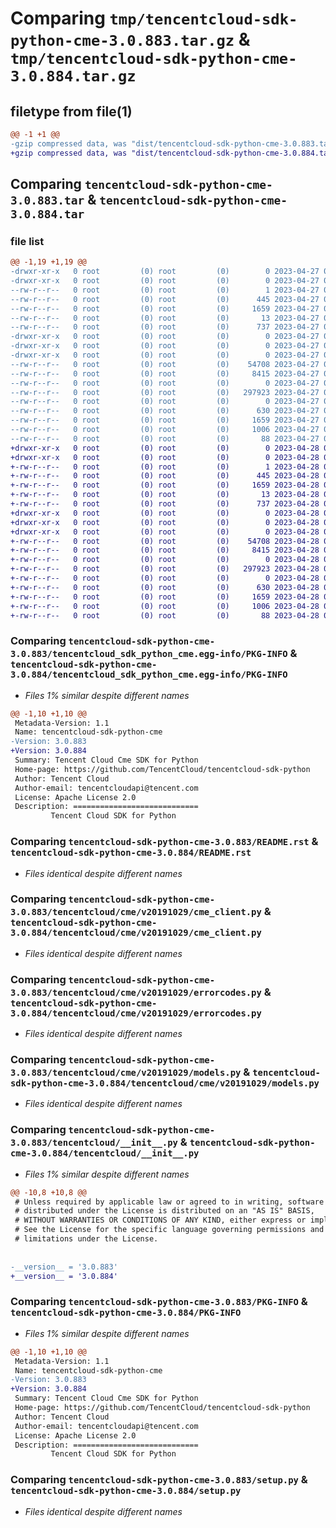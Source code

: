 # Comparing `tmp/tencentcloud-sdk-python-cme-3.0.883.tar.gz` & `tmp/tencentcloud-sdk-python-cme-3.0.884.tar.gz`

## filetype from file(1)

```diff
@@ -1 +1 @@
-gzip compressed data, was "dist/tencentcloud-sdk-python-cme-3.0.883.tar", last modified: Thu Apr 27 00:25:43 2023, max compression
+gzip compressed data, was "dist/tencentcloud-sdk-python-cme-3.0.884.tar", last modified: Fri Apr 28 02:09:39 2023, max compression
```

## Comparing `tencentcloud-sdk-python-cme-3.0.883.tar` & `tencentcloud-sdk-python-cme-3.0.884.tar`

### file list

```diff
@@ -1,19 +1,19 @@
-drwxr-xr-x   0 root         (0) root         (0)        0 2023-04-27 00:25:43.000000 tencentcloud-sdk-python-cme-3.0.883/
-drwxr-xr-x   0 root         (0) root         (0)        0 2023-04-27 00:25:43.000000 tencentcloud-sdk-python-cme-3.0.883/tencentcloud_sdk_python_cme.egg-info/
--rw-r--r--   0 root         (0) root         (0)        1 2023-04-27 00:25:43.000000 tencentcloud-sdk-python-cme-3.0.883/tencentcloud_sdk_python_cme.egg-info/dependency_links.txt
--rw-r--r--   0 root         (0) root         (0)      445 2023-04-27 00:25:43.000000 tencentcloud-sdk-python-cme-3.0.883/tencentcloud_sdk_python_cme.egg-info/SOURCES.txt
--rw-r--r--   0 root         (0) root         (0)     1659 2023-04-27 00:25:43.000000 tencentcloud-sdk-python-cme-3.0.883/tencentcloud_sdk_python_cme.egg-info/PKG-INFO
--rw-r--r--   0 root         (0) root         (0)       13 2023-04-27 00:25:43.000000 tencentcloud-sdk-python-cme-3.0.883/tencentcloud_sdk_python_cme.egg-info/top_level.txt
--rw-r--r--   0 root         (0) root         (0)      737 2023-04-27 00:25:43.000000 tencentcloud-sdk-python-cme-3.0.883/README.rst
-drwxr-xr-x   0 root         (0) root         (0)        0 2023-04-27 00:25:43.000000 tencentcloud-sdk-python-cme-3.0.883/tencentcloud/
-drwxr-xr-x   0 root         (0) root         (0)        0 2023-04-27 00:25:43.000000 tencentcloud-sdk-python-cme-3.0.883/tencentcloud/cme/
-drwxr-xr-x   0 root         (0) root         (0)        0 2023-04-27 00:25:43.000000 tencentcloud-sdk-python-cme-3.0.883/tencentcloud/cme/v20191029/
--rw-r--r--   0 root         (0) root         (0)    54708 2023-04-27 00:25:43.000000 tencentcloud-sdk-python-cme-3.0.883/tencentcloud/cme/v20191029/cme_client.py
--rw-r--r--   0 root         (0) root         (0)     8415 2023-04-27 00:25:43.000000 tencentcloud-sdk-python-cme-3.0.883/tencentcloud/cme/v20191029/errorcodes.py
--rw-r--r--   0 root         (0) root         (0)        0 2023-04-27 00:25:43.000000 tencentcloud-sdk-python-cme-3.0.883/tencentcloud/cme/v20191029/__init__.py
--rw-r--r--   0 root         (0) root         (0)   297923 2023-04-27 00:25:43.000000 tencentcloud-sdk-python-cme-3.0.883/tencentcloud/cme/v20191029/models.py
--rw-r--r--   0 root         (0) root         (0)        0 2023-04-27 00:25:43.000000 tencentcloud-sdk-python-cme-3.0.883/tencentcloud/cme/__init__.py
--rw-r--r--   0 root         (0) root         (0)      630 2023-04-27 00:25:43.000000 tencentcloud-sdk-python-cme-3.0.883/tencentcloud/__init__.py
--rw-r--r--   0 root         (0) root         (0)     1659 2023-04-27 00:25:43.000000 tencentcloud-sdk-python-cme-3.0.883/PKG-INFO
--rw-r--r--   0 root         (0) root         (0)     1006 2023-04-27 00:25:43.000000 tencentcloud-sdk-python-cme-3.0.883/setup.py
--rw-r--r--   0 root         (0) root         (0)       88 2023-04-27 00:25:43.000000 tencentcloud-sdk-python-cme-3.0.883/setup.cfg
+drwxr-xr-x   0 root         (0) root         (0)        0 2023-04-28 02:09:39.000000 tencentcloud-sdk-python-cme-3.0.884/
+drwxr-xr-x   0 root         (0) root         (0)        0 2023-04-28 02:09:39.000000 tencentcloud-sdk-python-cme-3.0.884/tencentcloud_sdk_python_cme.egg-info/
+-rw-r--r--   0 root         (0) root         (0)        1 2023-04-28 02:09:39.000000 tencentcloud-sdk-python-cme-3.0.884/tencentcloud_sdk_python_cme.egg-info/dependency_links.txt
+-rw-r--r--   0 root         (0) root         (0)      445 2023-04-28 02:09:39.000000 tencentcloud-sdk-python-cme-3.0.884/tencentcloud_sdk_python_cme.egg-info/SOURCES.txt
+-rw-r--r--   0 root         (0) root         (0)     1659 2023-04-28 02:09:39.000000 tencentcloud-sdk-python-cme-3.0.884/tencentcloud_sdk_python_cme.egg-info/PKG-INFO
+-rw-r--r--   0 root         (0) root         (0)       13 2023-04-28 02:09:39.000000 tencentcloud-sdk-python-cme-3.0.884/tencentcloud_sdk_python_cme.egg-info/top_level.txt
+-rw-r--r--   0 root         (0) root         (0)      737 2023-04-28 02:09:39.000000 tencentcloud-sdk-python-cme-3.0.884/README.rst
+drwxr-xr-x   0 root         (0) root         (0)        0 2023-04-28 02:09:39.000000 tencentcloud-sdk-python-cme-3.0.884/tencentcloud/
+drwxr-xr-x   0 root         (0) root         (0)        0 2023-04-28 02:09:39.000000 tencentcloud-sdk-python-cme-3.0.884/tencentcloud/cme/
+drwxr-xr-x   0 root         (0) root         (0)        0 2023-04-28 02:09:39.000000 tencentcloud-sdk-python-cme-3.0.884/tencentcloud/cme/v20191029/
+-rw-r--r--   0 root         (0) root         (0)    54708 2023-04-28 02:09:39.000000 tencentcloud-sdk-python-cme-3.0.884/tencentcloud/cme/v20191029/cme_client.py
+-rw-r--r--   0 root         (0) root         (0)     8415 2023-04-28 02:09:39.000000 tencentcloud-sdk-python-cme-3.0.884/tencentcloud/cme/v20191029/errorcodes.py
+-rw-r--r--   0 root         (0) root         (0)        0 2023-04-28 02:09:39.000000 tencentcloud-sdk-python-cme-3.0.884/tencentcloud/cme/v20191029/__init__.py
+-rw-r--r--   0 root         (0) root         (0)   297923 2023-04-28 02:09:39.000000 tencentcloud-sdk-python-cme-3.0.884/tencentcloud/cme/v20191029/models.py
+-rw-r--r--   0 root         (0) root         (0)        0 2023-04-28 02:09:39.000000 tencentcloud-sdk-python-cme-3.0.884/tencentcloud/cme/__init__.py
+-rw-r--r--   0 root         (0) root         (0)      630 2023-04-28 02:09:39.000000 tencentcloud-sdk-python-cme-3.0.884/tencentcloud/__init__.py
+-rw-r--r--   0 root         (0) root         (0)     1659 2023-04-28 02:09:39.000000 tencentcloud-sdk-python-cme-3.0.884/PKG-INFO
+-rw-r--r--   0 root         (0) root         (0)     1006 2023-04-28 02:09:39.000000 tencentcloud-sdk-python-cme-3.0.884/setup.py
+-rw-r--r--   0 root         (0) root         (0)       88 2023-04-28 02:09:39.000000 tencentcloud-sdk-python-cme-3.0.884/setup.cfg
```

### Comparing `tencentcloud-sdk-python-cme-3.0.883/tencentcloud_sdk_python_cme.egg-info/PKG-INFO` & `tencentcloud-sdk-python-cme-3.0.884/tencentcloud_sdk_python_cme.egg-info/PKG-INFO`

 * *Files 1% similar despite different names*

```diff
@@ -1,10 +1,10 @@
 Metadata-Version: 1.1
 Name: tencentcloud-sdk-python-cme
-Version: 3.0.883
+Version: 3.0.884
 Summary: Tencent Cloud Cme SDK for Python
 Home-page: https://github.com/TencentCloud/tencentcloud-sdk-python
 Author: Tencent Cloud
 Author-email: tencentcloudapi@tencent.com
 License: Apache License 2.0
 Description: ============================
         Tencent Cloud SDK for Python
```

### Comparing `tencentcloud-sdk-python-cme-3.0.883/README.rst` & `tencentcloud-sdk-python-cme-3.0.884/README.rst`

 * *Files identical despite different names*

### Comparing `tencentcloud-sdk-python-cme-3.0.883/tencentcloud/cme/v20191029/cme_client.py` & `tencentcloud-sdk-python-cme-3.0.884/tencentcloud/cme/v20191029/cme_client.py`

 * *Files identical despite different names*

### Comparing `tencentcloud-sdk-python-cme-3.0.883/tencentcloud/cme/v20191029/errorcodes.py` & `tencentcloud-sdk-python-cme-3.0.884/tencentcloud/cme/v20191029/errorcodes.py`

 * *Files identical despite different names*

### Comparing `tencentcloud-sdk-python-cme-3.0.883/tencentcloud/cme/v20191029/models.py` & `tencentcloud-sdk-python-cme-3.0.884/tencentcloud/cme/v20191029/models.py`

 * *Files identical despite different names*

### Comparing `tencentcloud-sdk-python-cme-3.0.883/tencentcloud/__init__.py` & `tencentcloud-sdk-python-cme-3.0.884/tencentcloud/__init__.py`

 * *Files 1% similar despite different names*

```diff
@@ -10,8 +10,8 @@
 # Unless required by applicable law or agreed to in writing, software
 # distributed under the License is distributed on an "AS IS" BASIS,
 # WITHOUT WARRANTIES OR CONDITIONS OF ANY KIND, either express or implied.
 # See the License for the specific language governing permissions and
 # limitations under the License.
 
 
-__version__ = '3.0.883'
+__version__ = '3.0.884'
```

### Comparing `tencentcloud-sdk-python-cme-3.0.883/PKG-INFO` & `tencentcloud-sdk-python-cme-3.0.884/PKG-INFO`

 * *Files 1% similar despite different names*

```diff
@@ -1,10 +1,10 @@
 Metadata-Version: 1.1
 Name: tencentcloud-sdk-python-cme
-Version: 3.0.883
+Version: 3.0.884
 Summary: Tencent Cloud Cme SDK for Python
 Home-page: https://github.com/TencentCloud/tencentcloud-sdk-python
 Author: Tencent Cloud
 Author-email: tencentcloudapi@tencent.com
 License: Apache License 2.0
 Description: ============================
         Tencent Cloud SDK for Python
```

### Comparing `tencentcloud-sdk-python-cme-3.0.883/setup.py` & `tencentcloud-sdk-python-cme-3.0.884/setup.py`

 * *Files identical despite different names*

